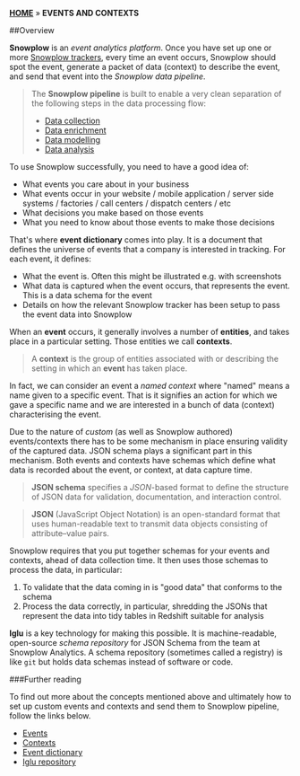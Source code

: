 [**HOME**](Home) » **EVENTS AND CONTEXTS**

##Overview

**Snowplow** is an *event analytics platform*. Once you have set up one or more [Snowplow trackers](Setting-up-a-tracker), every time an event occurs, Snowplow should spot the event, generate a packet of data (context) to describe the event, and send that event into the *Snowplow data pipeline*.

> The **Snowplow pipeline** is built to enable a very clean separation of the following steps in the data processing flow:
> 
> - [Data collection](setting-up-a-collector)
> - [Data enrichment](setting-up-enrich)
> - [Data modelling](getting-started-with-data-modeling)
> - [Data analysis](getting-started-analyzing-snowplow-data)

To use Snowplow successfully, you need to have a good idea of:

- What events you care about in your business
- What events occur in your website / mobile application / server side systems / factories / call centers / dispatch centers / etc
- What decisions you make based on those events
- What you need to know about those events to make those decisions

That's where **event dictionary** comes into play. It is a document that defines the universe of events that a company is interested in tracking. For each event, it defines:

- What the event is. Often this might be illustrated e.g. with screenshots
- What data is captured when the event occurs, that represents the event. This is a data schema for the event
- Details on how the relevant Snowplow tracker has been setup to pass the event data into Snowplow

When an **event** occurs, it generally involves a number of **entities**, and takes place in a particular setting. Those entities we call **contexts**.

> A **context** is the group of entities associated with or describing the setting in which an **event** has taken place. 

In fact, we can consider an event a *named context* where "named" means a name given to a specific event. That is it signifies an action for which we gave a specific name and we are interested in a bunch of data (context) characterising the event.

Due to the nature of *custom* (as well as Snowplow authored) events/contexts there has to be some mechanism in place ensuring validity of the captured data. JSON schema plays a significant part in this mechanism. Both events and contexts have schemas which define what data is recorded about the event, or context, at data capture time.

> **JSON schema** specifies a *JSON*-based format to define the structure of JSON data for validation, documentation, and interaction control. 

<p></p>

> **JSON** (JavaScript Object Notation) is an open-standard format that uses human-readable text to transmit data objects consisting of attribute–value pairs.

Snowplow requires that you put together schemas for your events and contexts, ahead of data collection time. It then uses those schemas to process the data, in particular:

1. To validate that the data coming in is "good data" that conforms to the schema
2. Process the data correctly, in particular, shredding the JSONs that represent the data into tidy tables in Redshift suitable for analysis

**Iglu** is a key technology for making this possible. It is machine-readable, open-source *schema repository* for JSON Schema from the team at Snowplow Analytics. A schema repository (sometimes called a registry) is like `git` but holds data schemas instead of software or code.

###Further reading

To find out more about the concepts mentioned above and ultimately how to set up custom events and contexts and send them to Snowplow pipeline, follow the links below.

- [Events](Events-overview)
- [Contexts](Contexts-overview)
- [Event dictionary](Event-dictionary)
- [Iglu repository](Iglu-repository)